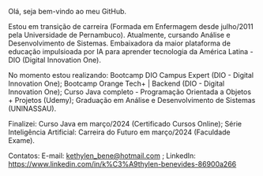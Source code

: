 Olá, seja bem-vindo ao meu GitHub.

Estou em transição de carreira (Formada em Enfermagem desde julho/2011 pela Universidade de Pernambuco).
Atualmente, cursando Análise e Desenvolvimento de Sistemas.
Embaixadora da maior plataforma de educação impulsioada por IA para aprender tecnologia da América Latina - DIO (Digital Innovation One).

No momento estou realizando:
Bootcamp DIO Campus Expert (DIO - Digital Innovation One);
Bootcamp Orange Tech+ | Backend (DIO - Digital Innovation One);
Curso Java completo - Programação Orientada a Objetos + Projetos (Udemy);
Graduação em Análise e Desenvolvimento de Sistemas (UNINASSAU).

Finalizei:
Curso Java em março/2024 (Certificado Cursos Online);
Série Inteligência Artificial: Carreira do Futuro em março/2024 (Faculdade Exame).

Contatos:
E-mail: kethylen_bene@hotmail.com ;
LinkedIn: https://www.linkedin.com/in/k%C3%A9thylen-benevides-86900a266

